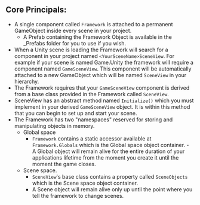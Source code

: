 ## Core Principals:

 - A single component called `Framework` is attached to a permanent GameObject inside every scene in your project.
   * A Prefab containing the Framework Object is available in the _Prefabs folder for you to use if you wish.
 - When a Unity scene is loading the Framework will search for a component in your project named `<YourSceneName>SceneView`.  For example if your scene is named Game.Unity the framework will require a component named `GameSceneView`.  This component will be automatically attached to a new GameObject which will be named `SceneView` in your hierarchy.
 - The Framework requires that your `GameSceneView` component is derived from a base class provided in the Framework called `SceneView`.
 - SceneView has an abstract method named `Initialize()` which you must implement in your derived `GameSceneView` object.  It is within this method that you can begin to set up and start your scene.
 - The Framework has two "namespaces" reserved for storing and manipulating objects in memory.
   * Global space 
     - `Framework` contains a static accessor available at `Framework.Globals` which is the Global space object container.       - A Global object will remain alive for the entire duration of your applications lifetime from the moment you create it until the moment the game closes. 
   * Scene space.  
     - `SceneView`'s base class contains a property called `SceneObjects` which is the Scene space object container.
     - A Scene object will remain alive only up until the point where you tell the framework to change scenes. 
